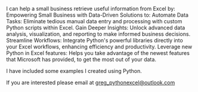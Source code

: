 I can help a small business retrieve useful information from Excel by:
Empowering Small Business with Data-Driven Solutions to:
Automate Data Tasks:
Eliminate tedious manual data entry and processing with custom Python scripts within Excel.
Gain Deeper Insights:
Unlock advanced data analysis, visualization, and reporting to make informed business decisions.
Streamline Workflows:
Integrate Python's powerful libraries directly into your Excel workflows, enhancing efficiency and productivity.
Leverage new Python in Excel features:
Helps you take advantage of the newest features that Microsoft has provided, to get the most out of your data.

I have included some examples I created using Python.

If you are interested please email at greg_pythonexcel@outlook.com
